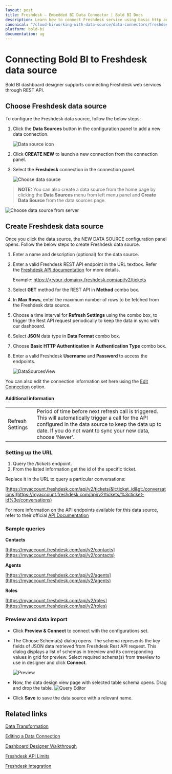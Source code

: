 ```yaml
---
layout: post
title: Freshdesk – Embedded BI Data Connector | Bold BI Docs
description: Learn how to connect Freshdesk service using basic http authentication through REST API endpoint with Bold BI Embedded.
canonical: "/cloud-bi/working-with-data-source/data-connectors/freshdesk/"
platform: bold-bi
documentation: ug
---
```


# Connecting Bold BI to Freshdesk data source
Bold BI dashboard designer supports connecting Freshdesk web services through REST API. 

## Choose Freshdesk data source
To configure the Freshdesk data source, follow the below steps:
1. Click the **Data Sources** button in the configuration panel to add a new data connection.

   ![Data source icon](/static/assets/embedded/working-with-datasource/data-connectors/images/common/DataSourcesIcon.png)

2. Click **CREATE NEW** to launch a new connection from the connection panel.
3. Select the **Freshdesk** connection in the connection panel.

   ![Choose data source](/static/assets/embedded/working-with-datasource/data-connectors/images/freshdesk/ChooseDS.png)

> **NOTE:**  You can also create a data source from the home page by clicking the **Data Sources** menu from left menu panel and **Create Data Source** from the data sources page.

   ![Choose data source from server](/static/assets/embedded/working-with-datasource/data-connectors/images/freshdesk/ChooseDS_server.png)

## Create Freshdesk data source
Once you click the data source, the NEW DATA SOURCE configuration panel opens. Follow the below steps to create Freshdesk data source.
1. Enter a name and description (optional) for the data source.
2. Enter a valid Freshdesk REST API endpoint in the URL textbox. Refer the [Freshdesk API documentation](https://developers.freshdesk.com/api/) for more details.

    Example: [https://&lt;:your-domain&gt;.freshdesk.com/api/v2/tickets](https://%3c:your-domain%3e.freshdesk.com/api/v2/tickets)

3. Select **GET** method for the REST API in **Method** combo box.
4. In **Max Rows**, enter the maximum number of rows to be fetched from the Freshdesk data source.
5. Choose a time interval for **Refresh Settings** using the combo box, to trigger the Rest API request periodically to keep the data in sync with our dashboard.  
6. Select **JSON** data type in **Data Format** combo box.
7. Choose **Basic HTTP Authentication** in **Authentication Type** combo box.
8. Enter a valid Freshdesk **Username** and **Password** to access the endpoints.

    ![DataSourcesView](/static/assets/embedded/working-with-datasource/data-connectors/images/freshdesk/DataSourcesView.png)

You can also edit the connection information set here using the [Edit Connection](/embedded-bi/working-with-data-source/editing-a-data-connection/) option.

#### Additional information
<table width="600">
<tr>
<td>
Refresh Settings
</td>
<td>
Period of time before next refresh call is triggered. This will automatically trigger a call for the API configured in the data source to keep the data up to date. If you do not want to sync your new data, choose ‘Never’.
</td>
</tr>
</table>

### Setting up the URL

1. Query the <i>/tickets</i> endpoint.
2. From the listed information get the id of the specific ticket.

Replace it in the URL to query a particular conversations:

[https://myaccount.freshdesk.com/api/v2/tickets/&lt;ticket_id&gt;/conversations](https://myaccount.freshdesk.com/api/v2/tickets/%3cticket-id%3e/conversations)

For more information on the API endpoints available for this data source, refer to their official [API Documentation](https://developers.freshdesk.com/api/)

### Sample queries

**Contacts**

[https://myaccount.freshdesk.com/api/v2/contacts](https://myaccount.freshdesk.com/api/v2/contacts)

**Agents**

[https://myaccount.freshdesk.com/api/v2/agents](https://myaccount.freshdesk.com/api/v2/agents)

**Roles**

[https://myaccount.freshdesk.com/api/v2/roles](https://myaccount.freshdesk.com/api/v2/roles)


### Preview and data import
* Click **Preview & Connect** to connect with the configurations set.
* The Choose Schema(s) dialog opens. The schema represents the key fields of JSON data retrieved from Freshdesk Rest API request. This dialog displays a list of schemas in treeview and its corresponding values in grid for preview. Select required schema(s) from treeview to use in designer and click **Connect**.

   ![Preview](/static/assets/embedded/working-with-datasource/data-connectors/images/common/Preview.png)

* Now, the data design view page with selected table schema opens. Drag and drop the table.
   ![Query Editor](/static/assets/embedded/working-with-datasource/data-connectors/images/common/QueryEditor.png)

* Click **Save** to save the data source with a relevant name.

## Related links
[Data Transformation](/embedded-bi/working-with-data-source/transforming-data/joining-table/)

[Editing a Data Connection](/embedded-bi/working-with-data-source/editing-a-data-connection/)   

[Dashboard Designer Walkthrough](/embedded-bi/getting-started/quick-start/)

[Freshdesk API Limits](https://developers.freshdesk.com/api/#ratelimit)

[Freshdesk Integration](https://www.boldbi.com/integrations/freshdesk?utm_source=syncfusion&utm_medium=documentation&utm_campaign=boldbifreshdeskintegration)


  
































